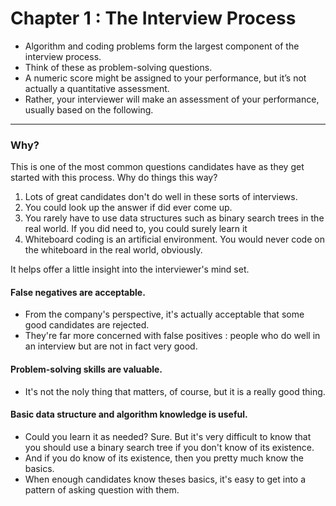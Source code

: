 # Chapter 1 : The Interview Process

- Algorithm and coding problems form the largest component of the interview process.
- Think of these as problem-solving questions.
- A numeric score might be assigned to your performance, but it’s not actually a quantitative assessment.
- Rather, your interviewer will make an assessment of your performance, usually based on the following.

--- 

### Why?

This is one of the most common questions candidates have as they get started with this process. Why do things this way?

1. Lots of great candidates don't do well in these sorts of interviews.
2. You could look up the answer if did ever come up.
3. You rarely have to use data structures such as binary search trees in the real world. If you did need to, you could surely learn it
4. Whiteboard coding is an artificial environment. You would never code on the whiteboard in the real world, obviously.

It helps offer a little insight into the interviewer's mind set.


#### False negatives are acceptable.
- From the company's perspective, it's actually acceptable that some good candidates are rejected.
- They're far more concerned with false positives : people who do well in an interview but are not in fact very good.

#### Problem-solving skills are valuable.
- It's not the noly thing that matters, of course, but it is a really good thing.


#### Basic data structure and algorithm knowledge is useful.
- Could you learn it as needed? Sure. But it's very difficult to know that you should use a binary search tree if you don't know of its existence. 
- And if you do know of its existence, then you pretty much know the basics.
- When enough candidates know theses basics, it's easy to get into a pattern of asking question with them.

